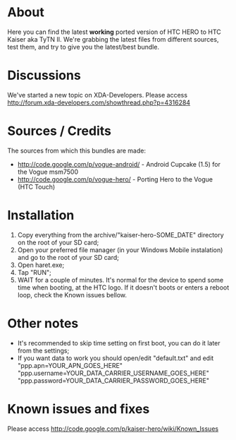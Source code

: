 # About #
<p>Here you can find the latest <b>working</b> ported version of HTC HERO to HTC Kaiser aka TyTN II. We're grabbing the latest files from different sources, test them, and try to give you the latest/best bundle.</p>

# Discussions #
We've started a new topic on XDA-Developers. Please access http://forum.xda-developers.com/showthread.php?p=4316284

# Sources / Credits #
The sources from which this bundles are made:<br />
<ul>
<li><a href='http://code.google.com/p/vogue-android/'>http://code.google.com/p/vogue-android/</a> - Android Cupcake (1.5) for the Vogue msm7500</li>
<li><a href='http://code.google.com/p/vogue-hero/'>http://code.google.com/p/vogue-hero/</a> - Porting Hero to the Vogue (HTC Touch)</li>
</ul>

# Installation #
1) Copy everything from the archive/"kaiser-hero-SOME\_DATE" directory on the root of your SD card;<br />
2) Open your preferred file manager (in your Windows Mobile instalation) and go to the root of your SD card;<br />
3) Open haret.exe;<br />
4) Tap "RUN";<br />
5) WAIT for a couple of minutes. It's normal for the device to spend some time when booting, at the HTC logo. If it doesn't boots or enters a reboot loop, check the Known issues bellow.

# Other notes #
<ul>
<li>It's recommended to skip time setting on first boot, you can do it later from the settings;</li>
<li>If you want data to work you should open/edit "default.txt" and edit "ppp.apn=YOUR_APN_GOES_HERE" "ppp.username=YOUR_DATA_CARRIER_USERNAME_GOES_HERE" "ppp.password=YOUR_DATA_CARRIER_PASSWORD_GOES_HERE"</li>
</ul>

# Known issues and fixes #
Please access http://code.google.com/p/kaiser-hero/wiki/Known_Issues